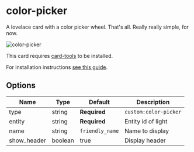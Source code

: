 # color-picker

A lovelace card with a color picker wheel. That's all.
Really really simple, for now.

![color-picker](https://user-images.githubusercontent.com/1299821/51713377-01abca00-2032-11e9-97b3-79f494c34f8e.png)


This card requires [card-tools](https://github.com/thomasloven/lovelace-card-tools) to be installed.

For installation instructions [see this guide](https://github.com/thomasloven/hass-config/wiki/Lovelace-Plugins).

## Options

| Name | Type | Default | Description
| ---- | ---- | ------- | -----------
| type | string | **Required** | `custom:color-picker`
| entity | string | **Required** | Entity id of light
| name | string | `friendly_name` | Name to display
| show\_header | boolean | true | Display header
